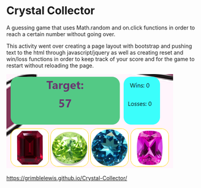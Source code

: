 # Crystal Collector

A guessing game that uses Math.random and on.click functions in order to reach a certain number without going over.

This activity went over creating a page layout with bootstrap and pushing text to the html through javascript/jquery as well as creating reset and win/loss functions in order to keep track of your score and for the game to restart without reloading the page.

![Crystal Collector Example](./assets/images/CCexample.png)


https://grimblelewis.github.io/Crystal-Collector/
